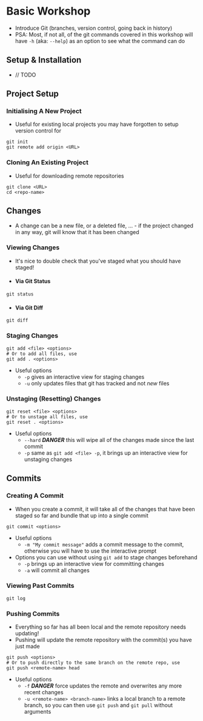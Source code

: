# Basic Workshop

- Introduce Git (branches, version control, going back in history)
- PSA: Most, if not all, of the git commands covered in this workshop will have `-h` (aka: `--help`) as an option to see what the command can do

## Setup & Installation

- // TODO

## Project Setup

### Initialising A New Project

- Useful for existing local projects you may have forgotten to setup version control for

```properties
git init
git remote add origin <URL>
```

### Cloning An Existing Project

- Useful for downloading remote repositories

```properties
git clone <URL>
cd <repo-name>
```

## Changes

- A change can be a new file, or a deleted file, ... - if the project changed in any way, git will know that it has been changed

### Viewing Changes

- It's nice to double check that you've staged what you should have staged!
- #### Via Git Status

```properties
git status
```

- #### Via Git Diff

```properties
git diff
```

### Staging Changes

```properties
git add <file> <options>
# Or to add all files, use
git add . <options>
```

- Useful options
  - `-p` gives an interactive view for staging changes
  - `-u` only updates files that git has tracked and not _new_ files

### Unstaging (Resetting) Changes

```properties
git reset <file> <options>
# Or to unstage all files, use
git reset . <options>
```

- Useful options
  - `--hard` _**DANGER**_ this will wipe all of the changes made since the last commit
  - `-p` same as `git add <file> -p`, it brings up an interactive view for unstaging changes

## Commits

### Creating A Commit

- When you create a commit, it will take all of the changes that have been staged so far and bundle that up into a single commit

```properties
git commit <options>
```

- Useful options
  - `-m "My commit message"` adds a commit message to the commit, otherwise you will have to use the interactive prompt
- Options you can use without using `git add` to stage changes beforehand
  - `-p` brings up an interactive view for committing changes
  - `-a` will commit all changes

### Viewing Past Commits

```properties
git log
```

### Pushing Commits

- Everything so far has all been local and the remote repository needs updating!
- Pushing will update the remote repository with the commit(s) you have just made

```properties
git push <options>
# Or to push directly to the same branch on the remote repo, use
git push <remote-name> head
```

- Useful options
  - `-f` _**DANGER**_ force updates the remote and overwrites any more recent changes
  - `-u <remote-name> <branch-name>` links a local branch to a remote branch, so you can then use `git push` and `git pull` without arguments

